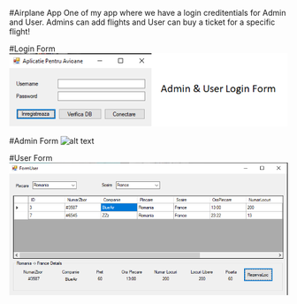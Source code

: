 #Airplane App
One of my app where we have a login creditentials for Admin and User. Admins can add flights and User can buy a ticket for a specific flight!

#Login Form
![alt text](https://github.com/IonutDaniel99/Uniersity-Projects/blob/master/Media%20and%20Programming%20Tools/Images/login.png)

#Admin Form
![alt text](https://github.com/IonutDaniel99/Uniersity-Projects/blob/master/Media%20and%20Programming%20Tools/Images/AdminUser.png)

#User Form
![alt text](https://github.com/IonutDaniel99/Uniersity-Projects/blob/master/Media%20and%20Programming%20Tools/Images/FormUser.png)
